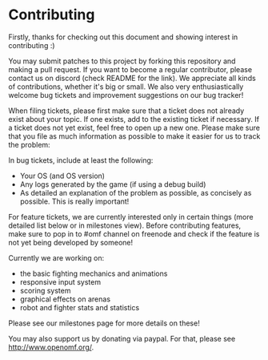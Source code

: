 # Contributing

Firstly, thanks for checking out this document and showing interest in contributing :)

You may submit patches to this project by forking this repository and making a pull request.
If you want to become a regular contributor, please contact us on discord (check README for the link).
We appreciate all kinds of contributions, whether it's big or small. We also very enthusiastically
welcome bug tickets and improvement suggestions on our bug tracker!

When filing tickets, please first make sure that a ticket does not already exist about your
topic. If one exists, add to the existing ticket if necessary. If a ticket does not yet exist,
feel free to open up a new one. Please make sure that you file as much information as possible
to make it easier for us to track the problem:

In bug tickets, include at least the following:
* Your OS (and OS version)
* Any logs generated by the game (if using a debug build)
* As detailed an explanation of the problem as possible, as concisely as possible. This is really
  important!

For feature tickets, we are currently interested only in certain things (more
detailed list below or in milestones view). Before contributing features, make sure to pop in
to #omf channel on freenode and check if the feature is not yet being developed by someone!

Currently we are working on:
* the basic fighting mechanics and animations
* responsive input system
* scoring system
* graphical effects on arenas
* robot and fighter stats and statistics

Please see our milestones page for more details on these!

You may also support us by donating via paypal. For that, please see http://www.openomf.org/.
